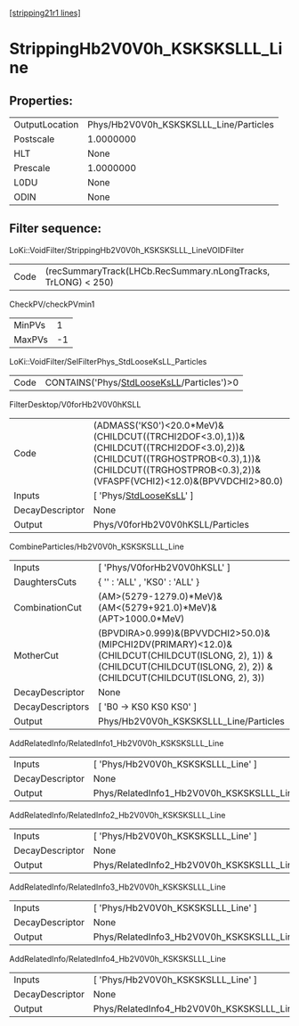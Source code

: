 [[stripping21r1 lines]](./stripping21r1-index)

# StrippingHb2V0V0h_KSKSKSLLL_Line

## Properties:

|                |                                        |
|----------------|----------------------------------------|
| OutputLocation | Phys/Hb2V0V0h_KSKSKSLLL_Line/Particles |
| Postscale      | 1.0000000                              |
| HLT            | None                                   |
| Prescale       | 1.0000000                              |
| L0DU           | None                                   |
| ODIN           | None                                   |

## Filter sequence:

LoKi::VoidFilter/StrippingHb2V0V0h_KSKSKSLLL_LineVOIDFilter

|      |                                                               |
|------|---------------------------------------------------------------|
| Code | (recSummaryTrack(LHCb.RecSummary.nLongTracks, TrLONG) \< 250) |

CheckPV/checkPVmin1

|        |     |
|--------|-----|
| MinPVs | 1   |
| MaxPVs | -1  |

LoKi::VoidFilter/SelFilterPhys_StdLooseKsLL_Particles

|      |                                                                                            |
|------|--------------------------------------------------------------------------------------------|
| Code | CONTAINS('Phys/[StdLooseKsLL](./stripping21r1-commonparticles-stdlooseksll)/Particles')\>0 |

FilterDesktop/V0forHb2V0V0hKSLL

|                 |                                                                                                                                                                                                    |
|-----------------|----------------------------------------------------------------------------------------------------------------------------------------------------------------------------------------------------|
| Code            | (ADMASS('KS0')\<20.0\*MeV)&(CHILDCUT((TRCHI2DOF\<3.0),1))&(CHILDCUT((TRCHI2DOF\<3.0),2))&(CHILDCUT((TRGHOSTPROB\<0.3),1))&(CHILDCUT((TRGHOSTPROB\<0.3),2))&(VFASPF(VCHI2)\<12.0)&(BPVVDCHI2\>80.0) |
| Inputs          | [ 'Phys/[StdLooseKsLL](./stripping21r1-commonparticles-stdlooseksll)' ]                                                                                                                          |
| DecayDescriptor | None                                                                                                                                                                                               |
| Output          | Phys/V0forHb2V0V0hKSLL/Particles                                                                                                                                                                   |

CombineParticles/Hb2V0V0h_KSKSKSLLL_Line

|                  |                                                                                                                                                                             |
|------------------|-----------------------------------------------------------------------------------------------------------------------------------------------------------------------------|
| Inputs           | [ 'Phys/V0forHb2V0V0hKSLL' ]                                                                                                                                              |
| DaughtersCuts    | { '' : 'ALL' , 'KS0' : 'ALL' }                                                                                                                                              |
| CombinationCut   | (AM\>(5279-1279.0)\*MeV)&(AM\<(5279+921.0)\*MeV)&(APT\>1000.0\*MeV)                                                                                                         |
| MotherCut        | (BPVDIRA\>0.999)&(BPVVDCHI2\>50.0)&(MIPCHI2DV(PRIMARY)\<12.0)& (CHILDCUT(CHILDCUT(ISLONG, 2), 1)) & (CHILDCUT(CHILDCUT(ISLONG, 2), 2)) & (CHILDCUT(CHILDCUT(ISLONG, 2), 3)) |
| DecayDescriptor  | None                                                                                                                                                                        |
| DecayDescriptors | [ 'B0 -\> KS0 KS0 KS0' ]                                                                                                                                                  |
| Output           | Phys/Hb2V0V0h_KSKSKSLLL_Line/Particles                                                                                                                                      |

AddRelatedInfo/RelatedInfo1_Hb2V0V0h_KSKSKSLLL_Line

|                 |                                                     |
|-----------------|-----------------------------------------------------|
| Inputs          | [ 'Phys/Hb2V0V0h_KSKSKSLLL_Line' ]                |
| DecayDescriptor | None                                                |
| Output          | Phys/RelatedInfo1_Hb2V0V0h_KSKSKSLLL_Line/Particles |

AddRelatedInfo/RelatedInfo2_Hb2V0V0h_KSKSKSLLL_Line

|                 |                                                     |
|-----------------|-----------------------------------------------------|
| Inputs          | [ 'Phys/Hb2V0V0h_KSKSKSLLL_Line' ]                |
| DecayDescriptor | None                                                |
| Output          | Phys/RelatedInfo2_Hb2V0V0h_KSKSKSLLL_Line/Particles |

AddRelatedInfo/RelatedInfo3_Hb2V0V0h_KSKSKSLLL_Line

|                 |                                                     |
|-----------------|-----------------------------------------------------|
| Inputs          | [ 'Phys/Hb2V0V0h_KSKSKSLLL_Line' ]                |
| DecayDescriptor | None                                                |
| Output          | Phys/RelatedInfo3_Hb2V0V0h_KSKSKSLLL_Line/Particles |

AddRelatedInfo/RelatedInfo4_Hb2V0V0h_KSKSKSLLL_Line

|                 |                                                     |
|-----------------|-----------------------------------------------------|
| Inputs          | [ 'Phys/Hb2V0V0h_KSKSKSLLL_Line' ]                |
| DecayDescriptor | None                                                |
| Output          | Phys/RelatedInfo4_Hb2V0V0h_KSKSKSLLL_Line/Particles |
